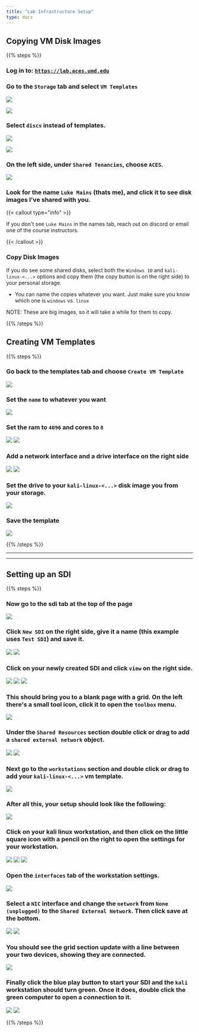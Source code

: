 ```yaml
---
title: "Lab Infrastructure Setup"
type: docs
---
```


## Copying VM Disk Images

{{% steps %}}

### Log in to: [`https://lab.aces.umd.edu`](https://lab.aces.umd.edu)

### Go to the `Storage` tab and select `VM Templates`

![](dashboard.png)

![](vm_temp.png)

### Select `discs` instead of templates.

![](disks.png)

![](disks_2.png)

### On the left side, under `Shared Tenancies`, choose `ACES`.

![](aces_left.png)

### Look for the name `Luke Mains` (thats me), and click it to see disk images I've shared with you.

{{< callout type="info" >}}

If you don't see `Luke Mains` in the names tab, reach out on discord or email
one of the course instructors.

{{< /callout >}}

### Copy Disk Images

If you do see some shared disks, select both the `Windows 10` and
`kali-linux-<...>` options and copy them (the copy button is on the right side)
to your personal storage.

- You can name the copies whatever you want. Just make sure you know which one
  is `windows` vs. `linux`

NOTE: These are big images, so it will take a while for them to copy.

{{% /steps %}}

## Creating VM Templates

{{% steps %}}

### Go back to the templates tab and choose `Create VM Template`

![](vm_temp2.png)

### Set the `name` to whatever you want

![](name_temp.png)

### Set the ram to `4096` and cores to `8`

![](set_ram.png) ![](set_cores.png)

### Add a network interface and a drive interface on the right side

![](interfaces.png) ![](add_interfaces.png)

### Set the drive to your `kali-linux-<...>` disk image you from your storage.

![](set_drive.png)

### Save the template

![](save.png)

{{% /steps %}}

---

---

## Setting up an SDI

{{% steps %}}

### Now go to the sdi tab at the top of the page

![](sdi_tab.png)

### Click `New SDI` on the right side, give it a name (this example uses `Test SDI`) and save it.

![](create_sdi.png) ![](name_sdi.png)

### Click on your newly created SDI and click `view` on the right side.

![](blank_sdi.png) ![](blank_sdi_clicked.png) ![](sdi_view.png)

### This should bring you to a blank page with a grid. On the left there's a small tool icon, click it to open the `toolbox` menu.

![](tool_icon.png)

### Under the `Shared Resources` section double click or drag to add a `shared external network` object.

![](shared_network.png) ![](shared_network2.png)

### Next go to the `workstations` section and double click or drag to add your `kali-linux-<...>` vm template.

![](workstation.png)

### After all this, your setup should look like the following:

![](devices_added.png)

### Click on your kali linux workstation, and then click on the little square icon with a pencil on the right to open the settings for your workstation.

![](kali_click.png) ![](right_panel.png) ![](right_panel_open.png)

### Open the `interfaces` tab of the workstation settings.

![](interfaces_tab.png)

### Select a `NIC` interface and change the `network` from `None (unplugged)` to the `Shared External Network`. Then click save at the bottom.

![](nic_settings.png) ![](save_nic.png)

### You should see the grid section update with a line between your two devices, showing they are connected.

![](connected.png)

### Finally click the blue play button to start your SDI and the `kali` workstation should turn green. Once it does, double click the green computer to open a connection to it.

![](play_button.png) ![](green_vm.png)

{{% /steps %}}
